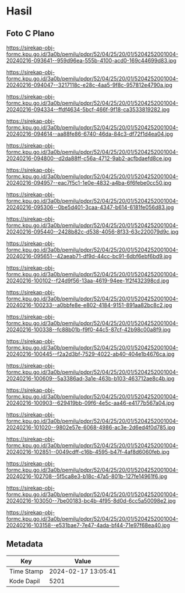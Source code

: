 # Hasil

## Foto C Plano

https://sirekap-obj-formc.kpu.go.id/3a0b/pemilu/pdpr/52/04/25/20/01/5204252001004-20240216-093641--959d96ea-555b-4100-acd0-169c44699d83.jpg

https://sirekap-obj-formc.kpu.go.id/3a0b/pemilu/pdpr/52/04/25/20/01/5204252001004-20240216-094047--3217118c-e28c-4aa5-9f8c-957812e4790a.jpg

https://sirekap-obj-formc.kpu.go.id/3a0b/pemilu/pdpr/52/04/25/20/01/5204252001004-20240216-094334--ffdf4634-5bcf-466f-9f18-ca3533819282.jpg

https://sirekap-obj-formc.kpu.go.id/3a0b/pemilu/pdpr/52/04/25/20/01/5204252001004-20240216-094614--aa88fe86-6740-46da-84c3-df72f1d4ea04.jpg

https://sirekap-obj-formc.kpu.go.id/3a0b/pemilu/pdpr/52/04/25/20/01/5204252001004-20240216-094800--d2da88ff-c56a-4712-9ab2-acfbdaefd8ce.jpg

https://sirekap-obj-formc.kpu.go.id/3a0b/pemilu/pdpr/52/04/25/20/01/5204252001004-20240216-094957--eac7f5c1-1e0e-4832-a4ba-6f6febe0cc50.jpg

https://sirekap-obj-formc.kpu.go.id/3a0b/pemilu/pdpr/52/04/25/20/01/5204252001004-20240216-095306--0be5d401-3caa-4347-b614-6181fe056d83.jpg

https://sirekap-obj-formc.kpu.go.id/3a0b/pemilu/pdpr/52/04/25/20/01/5204252001004-20240216-095440--2428b82c-d538-4056-8f33-63c220079d9c.jpg

https://sirekap-obj-formc.kpu.go.id/3a0b/pemilu/pdpr/52/04/25/20/01/5204252001004-20240216-095651--42aeab71-df9d-44cc-bc91-6dbf6ebf6bd9.jpg

https://sirekap-obj-formc.kpu.go.id/3a0b/pemilu/pdpr/52/04/25/20/01/5204252001004-20240216-100102--f24d9f56-13aa-4619-94ee-1f2f432398cd.jpg

https://sirekap-obj-formc.kpu.go.id/3a0b/pemilu/pdpr/52/04/25/20/01/5204252001004-20240216-100233--a0bbfe8e-e802-4184-9151-891aa82bc8c2.jpg

https://sirekap-obj-formc.kpu.go.id/3a0b/pemilu/pdpr/52/04/25/20/01/5204252001004-20240216-100338--fc88b01b-f9f0-44c5-87cf-42b98c00a8f9.jpg

https://sirekap-obj-formc.kpu.go.id/3a0b/pemilu/pdpr/52/04/25/20/01/5204252001004-20240216-100445--f2a2d3bf-7529-4022-ab40-404e1b4676ca.jpg

https://sirekap-obj-formc.kpu.go.id/3a0b/pemilu/pdpr/52/04/25/20/01/5204252001004-20240216-100609--5a3386ad-3a1e-463b-b103-463712ae8c4b.jpg

https://sirekap-obj-formc.kpu.go.id/3a0b/pemilu/pdpr/52/04/25/20/01/5204252001004-20240216-100903--629419bb-09f6-4e5c-aa46-e4177b567a04.jpg

https://sirekap-obj-formc.kpu.go.id/3a0b/pemilu/pdpr/52/04/25/20/01/5204252001004-20240216-101020--9802e57e-6068-4986-ac3e-2d6ed4f0d785.jpg

https://sirekap-obj-formc.kpu.go.id/3a0b/pemilu/pdpr/52/04/25/20/01/5204252001004-20240216-102851--0049cdff-c16b-4595-b47f-4af8d6060feb.jpg

https://sirekap-obj-formc.kpu.go.id/3a0b/pemilu/pdpr/52/04/25/20/01/5204252001004-20240216-102708--5f5ca8e3-b18c-47a5-801b-127fe14961f6.jpg

https://sirekap-obj-formc.kpu.go.id/3a0b/pemilu/pdpr/52/04/25/20/01/5204252001004-20240216-103050--7be00183-bc4b-4f95-8d0d-6cc5a50098e2.jpg

https://sirekap-obj-formc.kpu.go.id/3a0b/pemilu/pdpr/52/04/25/20/01/5204252001004-20240216-103158--e531bae7-7e47-4ada-bf44-71e97f68ea40.jpg


## Metadata

| Key        | Value               |
| ---------- | ------------------- |
| Time Stamp | 2024-02-17 13:05:41 |
| Kode Dapil | 5201                |



